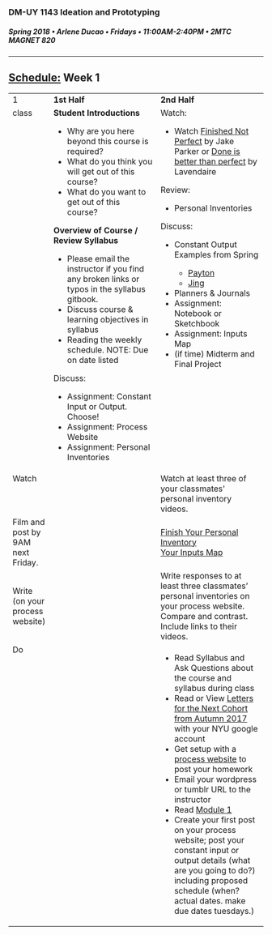 ### DM-UY 1143 Ideation and Prototyping
##### Spring 2018 • Arlene Ducao • Fridays • 11:00AM-2:40PM • 2MTC MAGNET 820

---
## [Schedule:](schedule.md) Week 1


<table>
<tr>
  <td valign="top">1</td>
  <td valign="top" width="48%"><strong>1st Half</strong></td>
  <td valign="top" width="48%"><strong>2nd Half<strong></td>
</tr>
<tr>
<td valign="top">class</td>
<td valign="top">
<strong>Student Introductions</strong><br>
<ul>
<li>Why are you here beyond this course is required?</li>
<li>What do you think you will get out of this course?</li>
<li>What do you want to get out of this course?</li>
</ul>
<strong>Overview of Course / Review Syllabus</strong>
<ul>
 <li>Please email the instructor if you find any broken links or typos in the syllabus gitbook.</li>
 <li>Discuss course &amp; learning objectives in syllabus</li>
 <li>Reading the weekly schedule. NOTE: Due on date listed</li>
</ul>
Discuss:
<ul>
<li>Assignment: Constant Input or Output. Choose!</li>
<li>Assignment: Process Website</li>
<li>Assignment: Personal Inventories</li>

</ul>
</td>

<!-- 2nd column class -->
<td valign="top" width="48%">
Watch:
<ul>
  <li>Watch <a target="_blank" href="https://www.youtube.com/watch?v=lRtV-ugIT0k">Finished Not Perfect</a> by Jake Parker or
<a target="_blank" href="https://www.youtube.com/watch?v=7z8a43OtGIY">Done is better than perfect</a> by Lavendaire</li>
</ul>

Review:
<ul>
  <li>Personal Inventories</li>
</ul>

Discuss:
<ul>
  <li>Constant Output Examples from Spring</li>
  <ul>
  <li><a href="https://paytonmeyer-process.tumblr.com/" target="_blank">Payton</a></li>
  <li><a href="https://jinghuangideation.tumblr.com/tagged/Discovery-log" target="_blank">Jing</a></li>
  </ul>
  <li>Planners &amp; Journals</li>
  <li>Assignment: Notebook or Sketchbook</li>
  <li>Assignment: Inputs Map</li>
  <li>(if time) Midterm and Final Project</li>
</ul>
</td>
 
</tr>

<!-- watch -->
<tr>
  <td valign="top">Watch</td>
  <td></td>
  <td>Watch at least three of your classmates' personal inventory videos.</td> 
</tr>


<!-- film -->
<tr>
<td>Film and post by 9AM next Friday.</td>
<td></td>
<td><a href="personal_inventory.md">Finish Your Personal Inventory</a><br>
<a href="input_map.md">Your Inputs Map</a></td>
</tr>

<!-- write -->
<tr>
<td>Write (on your process website)</td>
<td></td>
<td>Write responses to at least three classmates’ personal inventories on your process website. Compare and contrast. Include links to their videos.</td>
</tr>

<!-- do -->
<tr>
  <td valign="top">Do</td>
  <td valign="top"><ul>
  </ul></td>
  <td valign="top">
  <ul>
  <li>Read Syllabus and Ask Questions about the course and syllabus during class</li>
  <li>Read or View <a href="https://drive.google.com/open?id=0B3GbS-Wqk2AHODlPWXVQWkFBNGM"  target="_blank">Letters for the Next Cohort from Autumn 2017</a> with your NYU google account</li>
  <li>Get setup with a <a href="process_website.md" target="_blank">process website</a> to post your homework</li>
  <li>Email your wordpress or tumblr URL to the instructor</li>
  <li>Read <a href="http://teaching.polishedsolid.com/ip/mod1/content/index.html" target="_blank">Module 1</a></li>
  <li>Create your first post on your process website; post your constant input or output details (what are you going to do?) including proposed schedule (when? actual dates. make due dates tuesdays.)</li>
  </td>
</table>

